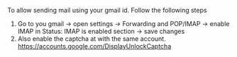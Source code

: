 To allow sending mail using your gmail id. Follow the following steps

1. Go to you gmail -> open settings -> Forwarding and POP/IMAP -> enable IMAP in Status: IMAP is enabled section -> save changes
2. Also enable the captcha at with the same account. https://accounts.google.com/DisplayUnlockCaptcha
